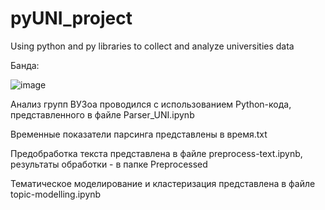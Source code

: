 # pyUNI_project
Using python and py libraries to collect and analyze universities data

Банда:

![image](https://github.com/PrincePervert/pyUNI_project/assets/115428450/07381b96-5ab1-4126-9fc5-5b690d2391d3)

Анализ групп ВУЗоа проводился с использованием Python-кода, представленного в файле Parser_UNI.ipynb

Временные показатели парсинга представлены в время.txt

Предобработка текста представлена в файле preprocess-text.ipynb, результаты обработки - в папке Preprocessed

Тематическое моделирование и кластеризация представлена в файле topic-modelling.ipynb
